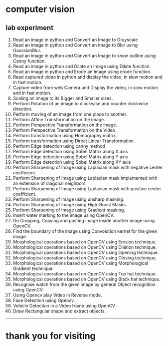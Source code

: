 # computer vision
## lab experiment
1. Read an image in python  and  Convert an Image to Grayscale
2. Read an image in python  and  Convert an Image to Blur using GaussianBlur.
3. Read an image in python  and  Convert an Image to show outline using Canny function.
4. Read an image in python  and  Dilate an Image using Dilate function.
5. Read an image in python  and  Erode an Image using erode function.
6. Read captured video in python  and  display the video, in slow motion and in fast motion.
7. Capture video from web Camera and  Display the video, in slow motion and in fast motion.
8. Scaling an image to its Bigger and Smaller sizes.
9. Perform Rotation of an image to clockwise and counter clockwise direction.
10. Perform moving of an image from one place to another.
11. Perform Affine Transformation on the image.
12. Perform Perspective Transformation on the image.
13. Perform Perspective Transformation on the Video.
14. Perform transformation using Homography matrix.
15. Perform transformation using Direct Linear Transformation.
16. Perform Edge detection using canny method
17. Perform Edge detection using Sobel Matrix along X axis
18. Perform Edge detection using Sobel Matrix along Y axis
19. Perform Edge detection using Sobel Matrix along XY axis
20. Perform Sharpening of Image using Laplacian mask with negative center coefficient.
21. Perform Sharpening of Image using Laplacian mask implemented with an extension of diagonal neighbors,
22. Perform Sharpening of Image using Laplacian mask with positive center coefficient.
23. Perform Sharpening of Image using unsharp masking.
24. Perform Sharpening of Image using High-Boost Masks.
25. Perform Sharpening of Image using Gradient masking.
26. Insert water marking to the image using OpenCV.
27. Do Cropping, Copying and pasting image inside another image using OpenCV.
28. Find the boundary of the image using Convolution kernel for the given image.
29. Morphological operations based on OpenCV using Erosion technique.
30. Morphological operations based on OpenCV using Dilation technique.
31. Morphological operations based on OpenCV using Opening technique.
32. Morphological operations based on OpenCV using Closing technique.
33. Morphological operations based on OpenCV using Morphological Gradient technique.
34. Morphological operations based on OpenCV using Top hat technique.
35. Morphological operations based on OpenCV using Black hat technique.
36. Recognise watch from the given image by general Object recognition using OpenCV.
37. Using Opencv play Video in Reverse mode.
38. Face Detection using Opencv.
39. Vehicle Detection in a Video frame using OpenCV .
40. Draw Rectangular shape and extract objects.
----
# thank you for visiting
